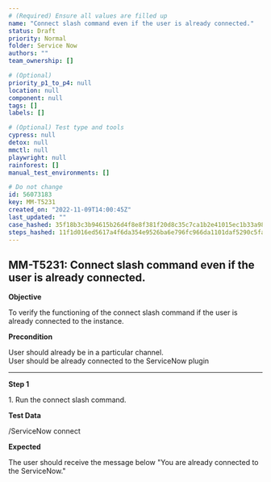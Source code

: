 ```yaml
---
# (Required) Ensure all values are filled up
name: "Connect slash command even if the user is already connected."
status: Draft
priority: Normal
folder: Service Now
authors: ""
team_ownership: []

# (Optional)
priority_p1_to_p4: null
location: null
component: null
tags: []
labels: []

# (Optional) Test type and tools
cypress: null
detox: null
mmctl: null
playwright: null
rainforest: []
manual_test_environments: []

# Do not change
id: 56073183
key: MM-T5231
created_on: "2022-11-09T14:00:45Z"
last_updated: ""
case_hashed: 35f18b3c3b94615b26d4f8e8f381f20d8c35c7ca1b2e41015ec1b33a9837698bfb8a34de6eaa2b267554ec11fb3243ba
steps_hashed: 11f1d016ed5617a4f6da354e9526ba6e796fc966da1101daf5290c5faf423e87fe46501844b9701b190922d62afe4b27
---
```


<!-- (Auto-generated) Based on frontmatter's "key" and "name" -->

## MM-T5231: Connect slash command even if the user is already connected.

**Objective**

To verify the functioning of the connect slash command if the user is already connected to the instance.

**Precondition**

User should already be in a particular channel.\
User should be already connected to the ServiceNow plugin

---

**Step 1**

1\. Run the connect slash command.

**Test Data**

/ServiceNow connect

**Expected**

The user should receive the message below "You are already connected to the ServiceNow."
